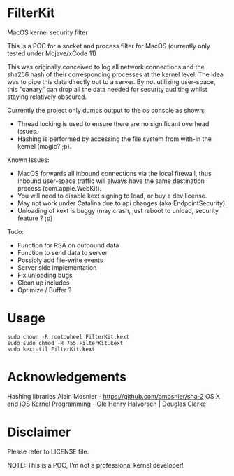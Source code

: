# FilterKit
MacOS kernel security filter

This is a POC for a socket and process filter for MacOS (currently only tested under Mojave/xCode 11)

This was originally conceived to log all network connections and the sha256 hash of their corresponding processes at the kernel level. The idea was to pipe this data directly out to a server. By not utilizing user-space, this "canary" can drop all the data needed for security auditing whilst staying relatively obscured.

Currently the project only dumps output to the os console as shown:



- Thread locking is used to ensure there are no significant overhead issues.
- Hashing is performed by accessing the file system from with-in the kernel (magic? ;p).

Known Issues:
- MacOS forwards all inbound connections via the local firewall, thus inbound user-space traffic will always have the same destination process (com.apple.WebKit).
- You will need to disable kext signing to load, or buy a dev license.
- May not work under Catalina due to api changes (aka EndpointSecurity).
- Unloading of kext is buggy (may crash, just reboot to unload, security feature ? ;p)

Todo:
- Function for RSA on outbound data
- Function to send data to server
- Possibly add file-write events
- Server side implementation
- Fix unloading bugs
- Clean up includes
- Optimize / Buffer ?

# Usage
```
sudo chown -R root:wheel FilterKit.kext
sudo sudo chmod -R 755 FilterKit.kext
sudo kextutil FilterKit.kext
```

# Acknowledgements	

Hashing libraries Alain Mosnier - https://github.com/amosnier/sha-2
OS X and iOS Kernel Programming - Ole Henry Halvorsen | Douglas Clarke

# Disclaimer

Please refer to LICENSE file.

NOTE: This is a POC, I'm not a professional kernel developer!
